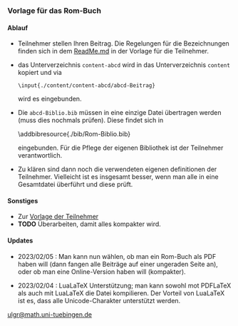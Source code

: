 ### Vorlage für das Rom-Buch

#### Ablauf

* Teilnehmer stellen Ihren Beitrag. Die Regelungen für die Bezeichnungen finden sich in dem [ReadMe.md](https://github.com/ugroh/AGFA-Rom-Teilnehmer/blob/main/ReadMe.md) in der Vorlage für die Teilnehmer.

* das Unterverzeichnis `content-abcd` wird in das Unterverzeichnis `content` kopiert und via 

	  \input{./content/content-abcd/abcd-Beitrag}
	  
	wird es eingebunden.
	
*  Die `abcd-Biblio.bib` müssen in eine einzige Datei übertragen werden (muss dies nochmals prüfen). Diese findet sich in 

	\addbibresource{./bib/Rom-Biblio.bib}
	
	eingebunden. Für die Pflege der eigenen Bibliothek ist der Teilnehmer verantwortlich. 
	
*  Zu klären sind dann noch die verwendeten eigenen definitionen der Teilnehmer. Vielleicht ist es insgesamt besser, wenn man alle in eine Gesamtdatei überführt und diese prüft. 

#### Sonstiges

* Zur [Vorlage der Teilnehmer](https://github.com/ugroh/AGFA-Rom-Teilnehmer) 
* **TODO** Überarbeiten, damit alles kompakter wird.

#### Updates

* 2023/02/05 : Man kann nun wählen, ob man ein Rom-Buch als PDF haben will (dann fangen alle Beiträge auf einer ungeraden Seite an), oder ob man eine Online-Version haben will (kompakter). 

* 2023/02/04 : LuaLaTeX Unterstützung; man kann sowohl mot PDFLaTeX als auch mit LuaLaTeX die Datei kompilieren. Der Vorteil von LuaLaTeX ist es, dass alle Unicode-Charakter unterstützt werden.

<ulgr@math.uni-tuebingen.de>



